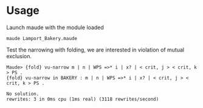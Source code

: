 # Usage

Launch maude with the module loaded

```
maude Lamport_Bakery.maude
```

Test the narrowing with folding, we are interested in violation of mutual exclusion.

```
Maude> {fold} vu-narrow m | n | WPS =>* i | x? | < crit, j > < crit, k > PS .                                                                                 
{fold} vu-narrow in BAKERY : m | n | WPS =>* i | x? | < crit, j > < crit, k > PS .                                                                            
                                                                                                                                                              
No solution.                                                                                                                                                  
rewrites: 3 in 0ms cpu (1ms real) (3118 rewrites/second)        
```
